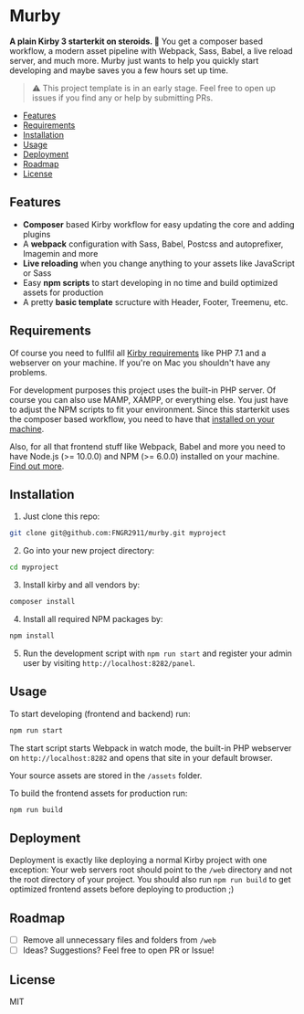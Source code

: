 # Murby

**A plain Kirby 3 starterkit on steroids. 🚀** You get a composer based workflow, a modern asset pipeline with Webpack, Sass, Babel, a live reload server, and much more. Murby just wants to help you quickly start developing and maybe saves you a few hours set up time.

> ⚠️ This project template is in an early stage. Feel free to open up issues if you find any or help by submitting PRs.

-   [Features](#features)
-   [Requirements](#requirements)
-   [Installation](#installation)
-   [Usage](#usage)
-   [Deployment](#deployment)
-   [Roadmap](#roadmap)
-   [License](#license)

## Features

-   **Composer** based Kirby workflow for easy updating the core and adding plugins
-   A **webpack** configuration with Sass, Babel, Postcss and autoprefixer, Imagemin and more
-   **Live reloading** when you change anything to your assets like JavaScript or Sass
-   Easy **npm scripts** to start developing in no time and build optimized assets for production
-   A pretty **basic template** scructure with Header, Footer, Treemenu, etc.

## Requirements

Of course you need to fullfil all [Kirby requirements](https://getkirby.com/docs/guide/quickstart#requirements) like PHP 7.1 and a webserver on your machine. If you're on Mac you shouldn't have any problems.

For development purposes this project uses the built-in PHP server. Of course you can also use MAMP, XAMPP, or everything else. You just have to adjust the NPM scripts to fit your environment. Since this starterkit uses the composer based workflow, you need to have that [installed on your machine](https://getcomposer.org/doc/00-intro.md).

Also, for all that frontend stuff like Webpack, Babel and more you need to have Node.js (>= 10.0.0) and NPM (>= 6.0.0) installed on your machine. [Find out more](https://www.npmjs.com/get-npm).

## Installation

1. Just clone this repo:

```bash
git clone git@github.com:FNGR2911/murby.git myproject
```

2. Go into your new project directory:

```bash
cd myproject
```

3. Install kirby and all vendors by:

```bash
composer install
```

4. Install all required NPM packages by:

```bash
npm install
```

5. Run the development script with `npm run start` and register your admin user by visiting `http://localhost:8282/panel`.

## Usage

To start developing (frontend and backend) run:

```bash
npm run start
```

The start script starts Webpack in watch mode, the built-in PHP webserver on `http://localhost:8282` and opens that site in your default browser.

Your source assets are stored in the `/assets` folder.

To build the frontend assets for production run:

```bash
npm run build
```

## Deployment

Deployment is exactly like deploying a normal Kirby project with one exception: Your web servers root should point to the `/web` directory and not the root directory of your project. You should also run `npm run build` to get optimized frontend assets before deploying to production ;)

## Roadmap

-   [ ] Remove all unnecessary files and folders from `/web`
-   [ ] Ideas? Suggestions? Feel free to open PR or Issue!

## License

MIT
